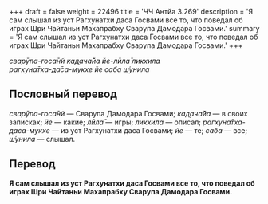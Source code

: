 +++
draft = false
weight = 22496
title = 'ЧЧ Антйа 3.269'
description = 'Я сам слышал из уст Рагхунатхи даса Госвами все то, что поведал об играх Шри Чайтаньи Махапрабху Сварупа Дамодара Госвами.'
summary = 'Я сам слышал из уст Рагхунатхи даса Госвами все то, что поведал об играх Шри Чайтаньи Махапрабху Сварупа Дамодара Госвами.'
+++

_сварӯпа-госа̄н̃и кад̣ача̄йа йе-лӣла̄ ликхила  
рагхуна̄тха-да̄са-мукхе йе саба ш́унила_

## Пословный перевод

_сварӯпа_\-_госа̄н̃и_ — Сварупа Дамодара Госвами; _кад̣ача̄йа_ — в своих записках; _йе_ — какие; _лӣла̄_ — игры; _ликхила_ — описал; _рагхуна̄тха_\-_да̄са_\-_мукхе_ — из уст Рагхунатхи даса Госвами; _йе_ — те; _саба_ — все; _ш́унила_ — слышал.

## Перевод

**Я сам слышал из уст Рагхунатхи даса Госвами все то, что поведал об играх Шри Чайтаньи Махапрабху Сварупа Дамодара Госвами.**

